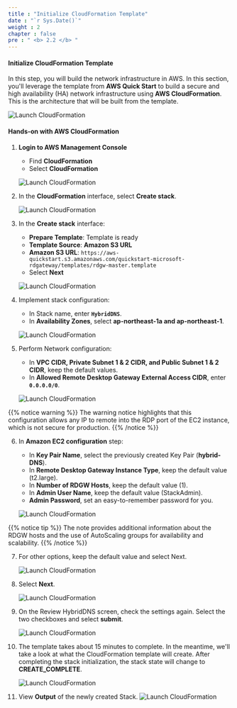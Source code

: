 ```yaml
---
title : "Initialize CloudFormation Template"
date : "`r Sys.Date()`"
weight : 2
chapter : false
pre : " <b> 2.2 </b> "
---
```


#### Initialize CloudFormation Template

In this step, you will build the network infrastructure in AWS. In this section, you'll leverage the template from **AWS Quick Start** to build a secure and high availability (HA) network infrastructure using **AWS CloudFormation**. This is the architecture that will be built from the template.

![Launch CloudFormation](/images/2-Pre/0002.png?width=45pc)

#### Hands-on with AWS CloudFormation

1. **Login to AWS Management Console**

   - Find **CloudFormation**
   - Select **CloudFormation**

   ![Launch CloudFormation](/images/2.2-LaunchCloudFormation/0001.png?width=90pc)

2. In the **CloudFormation** interface, select **Create stack**.

   ![Launch CloudFormation](/images/2.2-LaunchCloudFormation/0002.png?width=90pc)

3. In the **Create stack** interface:

   - **Prepare Template**: Template is ready
   - **Template Source**: **Amazon S3 URL**
   - **Amazon S3 URL**: `https://aws-quickstart.s3.amazonaws.com/quickstart-microsoft-rdgateway/templates/rdgw-master.template`
   - Select **Next**

   ![Launch CloudFormation](/images/2.2-LaunchCloudFormation/0003.png?width=90pc)

4. Implement stack configuration:

   - In Stack name, enter **`HybridDNS`**.
   - In **Availability Zones**, select **ap-northeast-1a and ap-northeast-1**.

   ![Launch CloudFormation](/images/2.2-LaunchCloudFormation/0004.png?width=90pc)

5. Perform Network configuration:

   - In **VPC CIDR, Private Subnet 1 & 2 CIDR, and Public Subnet 1 & 2 CIDR**, keep the default values.
   - In **Allowed Remote Desktop Gateway External Access CIDR**, enter **`0.0.0.0/0`**.

   ![Launch CloudFormation](/images/2.2-LaunchCloudFormation/0005.png?width=70pc)

{{% notice warning %}}
The warning notice highlights that this configuration allows any IP to remote into the RDP port of the EC2 instance, which is not secure for production.
{{% /notice %}}

6. In **Amazon EC2 configuration** step:

   - In **Key Pair Name**, select the previously created Key Pair (**hybrid-DNS**).
   - In **Remote Desktop Gateway Instance Type**, keep the default value (t2.large).
   - In **Number of RDGW Hosts**, keep the default value (1).
   - In **Admin User Name**, keep the default value (StackAdmin).
   - **Admin Password**, set an easy-to-remember password for you.

   ![Launch CloudFormation](/images/2.2-LaunchCloudFormation/0006.png?width=70pc)

{{% notice tip %}}
The note provides additional information about the RDGW hosts and the use of AutoScaling groups for availability and scalability.
{{% /notice %}}

7. For other options, keep the default value and select Next.

   ![Launch CloudFormation](/images/2.2-LaunchCloudFormation/0007.png?width=91pc)

8. Select **Next**.

   ![Launch CloudFormation](/images/2.2-LaunchCloudFormation/0008.png?width=90pc)

9. On the Review HybridDNS screen, check the settings again. Select the two checkboxes and select **submit**.

   ![Launch CloudFormation](/images/2.2-LaunchCloudFormation/0009.png?width=90pc)

10. The template takes about 15 minutes to complete. In the meantime, we'll take a look at what the CloudFormation template will create. After completing the stack initialization, the stack state will change to **CREATE_COMPLETE**.

    ![Launch CloudFormation](/images/2.2-LaunchCloudFormation/00010.png?width=90pc)

11. View **Output** of the newly created Stack.
   ![Launch CloudFormation](/images/2.2-LaunchCloudFormation/00011.png?width=91pc)
